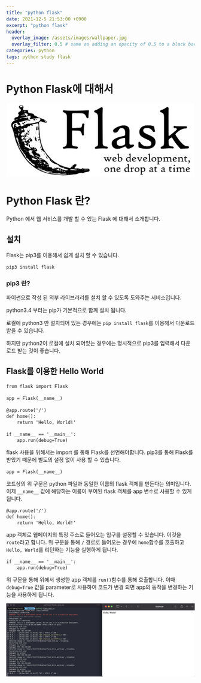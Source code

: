 ```yaml
---
title: "python flask"
date: 2021-12-5 21:53:00 +0900
excerpt: "python flask"
header:
  overlay_image: /assets/images/wallpaper.jpg
  overlay_filter: 0.5 # same as adding an opacity of 0.5 to a black background
categories: python
tags: python study flask
---
```

Python Flask에 대해서
=============

![git](/assets/images/1200px-Flask_logo.png)

# Python Flask 란?

Python 에서 웹 서비스를 개발 할 수 있는 Flask 에 대해서 소개합니다.

## 설치

Flask는 pip3를 이용해서 쉽게 설치 할 수 있습니다.

```
pip3 install flask
```

### pip3 란?

파이썬으로 작성 된 외부 라이브러리를 설치 할 수 있도록 도와주는 서비스입니다.

python3.4 부터는 pip가 기본적으로 함께 설치 됩니다.

로컬에 python3 만 설치되어 있는 경우에는 `pip install flask`를 이용해서 다운로드 받을 수 있습니다.

하지만 python2이 로컬에 설치 되어있는 경우에는 명시적으로 pip3를 입력해서 다운로드 받는 것이 좋습니다.

## Flask를 이용한 Hello World 

```
from flask import Flask

app = Flask(__name__)

@app.route('/')
def home():
    return 'Hello, World!'

if __name__ == '__main__':
    app.run(debug=True)
```

flask 사용을 위해서는 import 를 통해 Flask를 선언해야합니다. pip3를 통해 Flask를 받았기 때문에 별도의 설정 없이 사용 할 수 있습니다.

```
app = Flask(__name__)
```
코드상의 위 구문은 python 파일과 동일한 이름의 flask 객체를 만든다는 의미입니다. 이제 `__name__` 값에 해당하는 이름이 부여된 flask 객체를 app 변수로 사용할 수 있게 됩니다.

```
@app.route('/')
def home():
    return 'Hello, World!'
```

app 객체로 웹페이지의 특정 주소로 들어오는 입구를 설정할 수 있습니다. 이것을 `route`라고 합니다.
위 구문을 통해 `/` 경로로 들어오는 경우에 `home`함수를 호출하고 `Hello, World`를 리턴하는 기능을 실행하게 됩니다.

```
if __name__ == '__main__':
    app.run(debug=True)
```

위 구문을 통해 위에서 생성한 app 객체를 `run()`함수를 통해 호출합니다. 이때 `debug=True` 값을 parameter로 사용하여 코드가 변경 되면 app의 동작을 변경하는 기능을 사용하게 됩니다.

![git](/assets/images/flask_hello_world.png)
